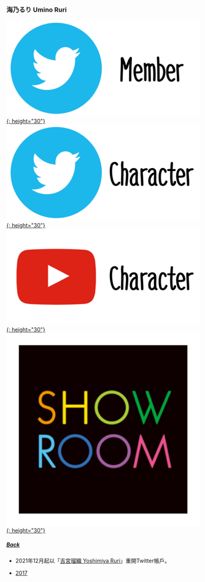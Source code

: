 ### 海乃るり Umino Ruri 
[![twitter_@ru_ri_88](../../../Img/Icon_Twitter_Mem.PNG){: height="30"}](https://twitter.com/ru_ri_88) [![twitter_@_todajun](../../../Img/Icon_Twitter_Char.PNG){: height="30"}](https://twitter.com/_todajun) [![youtube](../../../Img/Icon_Youtube_Char.PNG){: height="30"}](https://www.youtube.com/channel/UCb-2y_Y3TfafWCtPL0ZsfpA) [![showroom_digital_idol_4](../../../Img/Icon_Showroom.PNG){: height="30"}](https://www.showroom-live.com/room/profile?room_id=87721) 
##### [Back](../../../readme.md)

* 2021年12月起以「<a target="_blank" rel="noreferrer noopener" href="https://twitter.com/ru_ri0808">吉宮瑠織 Yoshimiya Ruri</a>」重開Twitter帳戶。

- [2017](Ruri2017.md)
